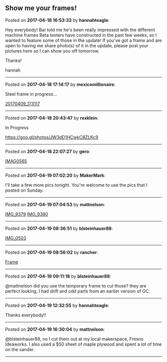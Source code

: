 ## Show me your frames!
Posted on **2017-04-18 16:53:33** by **hannahteagle**:

Hey everybody! Bar told me he's been really impressed with the different machine frames Beta testers have constructed in the past few weeks, so I wanted to feature some of those in the update! If you've got a frame and are open to having me share photo(s) of it in the update, please post your pictures here so I can show you off tomorrow.



Thanks!

hannah

---

Posted on **2017-04-18 17:14:17** by **mexicomillionaire**:

Steel frame in progress...



[20170409_173117](/images/e4/e4ks_20170409_173117.jpg.jpg)

---

Posted on **2017-04-18 20:43:47** by **rexklein**:

In Progress

https://goo.gl/photos/JW3dD1HCwkC8ZLKc9

---

Posted on **2017-04-18 22:07:27** by **gero**:

[IMAG0565](/images/vm/vmld_imag0565.jpg.jpg)

---

Posted on **2017-04-19 07:02:20** by **MakerMark**:

I'll take a few more pics tonight. You're welcome to use the pics that I posted on Sunday.

---

Posted on **2017-04-19 07:04:53** by **mattnelson**:

[IMG_9379](/images/pd/pdxv_img_9379.jpg.jpg) [IMG_9380](/images/sn/sn2u_img_9380.jpg.jpg)

---

Posted on **2017-04-19 08:36:51** by **blsteinhauer88**:

[IMG_0503](/images/5b/5bht_img_0503.jpg.jpg)

---

Posted on **2017-04-19 08:56:02** by **rancher**:

[Frame](/images/te/texj_frame.jpg.jpg)

---

Posted on **2017-04-19 09:11:18** by **blsteinhauer88**:

@mattnelson did you use the temporary frame to cut those?  they are perfect looking, I had drift and odd parts from an earlier version of GC.

---

Posted on **2017-04-19 12:32:55** by **hannahteagle**:

Thanks everybody!!

---

Posted on **2017-04-19 16:30:04** by **mattnelson**:

@blsteinhauer88, no I cut them out at my local makerspace, Fresno Ideaworks.  I also used a $50 sheet of maple plywood and spent a lot of time on the sander.

---

